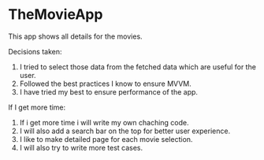 # TheMovieApp
This app shows all details for the movies.

Decisions taken:
1. I tried to select those data from the fetched data which are useful for the user.
2. Followed the best practices I know to ensure MVVM.
3. I have tried my best to ensure performance of the app.

If I get more time:
1. If i get more time i will write my own chaching code.
2. I will also add a search bar on the top for better user experience.
3. I like to make detailed page for each movie selection.
4. I will also try to write more test cases.
